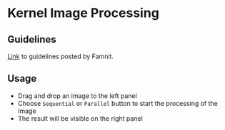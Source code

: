 # Kernel Image Processing

## Guidelines 

[Link](https://prog3.student.famnit.upr.si/#projects/KernelImageProcessing/) to guidelines posted by Famnit.

## Usage

- Drag and drop an image to the left panel
- Choose `Sequential` or `Parallel` button to start the processing of the image
- The result will be visible on the right panel
